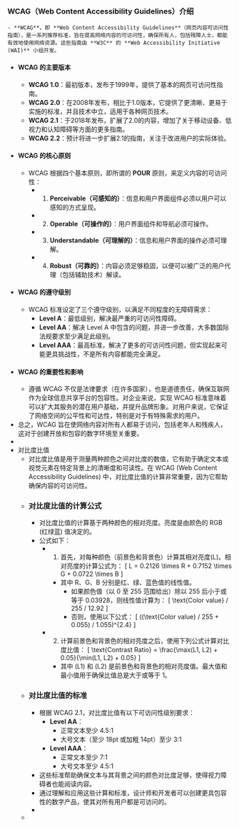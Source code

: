 ### WCAG（Web Content Accessibility Guidelines）介绍
	- **WCAG**，即 **Web Content Accessibility Guidelines**（网页内容可访问性指南），是一系列推荐标准，旨在提高网络内容的可访问性，确保所有人，包括残障人士，都能有效地使用网络资源。这些指南由 **W3C** 的 **Web Accessibility Initiative (WAI)** 小组开发。
- #### WCAG 的主要版本
	- **WCAG 1.0**：最初版本，发布于1999年，提供了基本的网页可访问性指南。
	- **WCAG 2.0**：在2008年发布，相比于1.0版本，它提供了更清晰、更易于实施的标准，并且技术中立，适用于各种网页技术。
	- **WCAG 2.1**：于2018年发布，扩展了2.0的内容，增加了关于移动设备、低视力和认知障碍等方面的更多指南。
	- **WCAG 2.2**：预计将进一步扩展2.1的指南，关注于改进用户的实际体验。
- #### WCAG 的核心原则
	- WCAG 根据四个基本原则，即所谓的 **POUR** 原则，来定义内容的可访问性：
		- 1. **Perceivable（可感知的）**：信息和用户界面组件必须以用户可以感知的方式呈现。
		- 2. **Operable（可操作的）**：用户界面组件和导航必须可操作。
		- 3. **Understandable（可理解的）**：信息和用户界面的操作必须可理解。
		- 4. **Robust（可靠的）**：内容必须足够稳固，以便可以被广泛的用户代理（包括辅助技术）解读。
- #### WCAG 的遵守级别
	- WCAG 标准设定了三个遵守级别，以满足不同程度的无障碍需求：
		- **Level A**：最低级别，解决最严重的可访问性障碍。
		- **Level AA**：解决 Level A 中包含的问题，并进一步改善，大多数国际法规要求至少满足此级别。
		- **Level AAA**：最高标准，解决了更多的可访问性问题，但实现起来可能更具挑战性，不是所有内容都能完全满足。
- #### WCAG 的重要性和影响
	- 遵循 WCAG 不仅是法律要求（在许多国家），也是道德责任，确保互联网作为全球信息共享平台的包容性。对企业来说，实现 WCAG 标准意味着可以扩大其服务的潜在用户基础，并提升品牌形象。对用户来说，它保证了网络空间的公平性和可达性，特别是对于有特殊需求的用户。
- 总之，WCAG 旨在使网络内容对所有人都易于访问，包括老年人和残疾人，这对于创建开放和包容的数字环境至关重要。
-
- 对比度比值
	- 对比度比值是用于测量两种颜色之间对比度的数值，它有助于确定文本或视觉元素在特定背景上的清晰度和可读性。在 WCAG (Web Content Accessibility Guidelines) 中，对比度比值的计算非常重要，因为它帮助确保内容的可访问性。
	- ### 对比度比值的计算公式
		- 对比度比值的计算基于两种颜色的相对亮度。亮度是由颜色的 RGB (红绿蓝) 值决定的。
		- 公式如下：
			- 1. 首先，对每种颜色（前景色和背景色）计算其相对亮度(L)。相对亮度的计算公式为：
			   \[
			   L = 0.2126 \times R + 0.7152 \times G + 0.0722 \times B
			   \]
				- 其中 R、G、B 分别是红、绿、蓝色值的线性值。
					- 如果颜色值（以 0 至 255 范围给出）除以 255 后小于或等于 0.03928，则线性值计算为：
					   \[
					   \text{Color value} / 255 / 12.92
					   \]
					- 否则，使用以下公式：
					   \[
					   ((\text{Color value} / 255 + 0.055) / 1.055)^{2.4}
					   \]
			- 2. 计算前景色和背景色的相对亮度之后，使用下列公式计算对比度比值：
			   \[
			   \text{Contrast Ratio} = \frac{\max(L1, L2) + 0.05}{\min(L1, L2) + 0.05}
			   \]
				- 其中 \(L1\) 和 \(L2\) 是前景色和背景色的相对亮度值。最大值和最小值用于确保比值总是大于或等于 1。
	- ### 对比度比值的标准
		- 根据 WCAG 2.1，对比度比值有以下可访问性级别要求：
			- **Level AA**：
				- 正常文本至少 4.5:1
				- 大号文本（至少 18pt 或加粗 14pt）至少 3:1
			- **Level AAA**：
				- 正常文本至少 7:1
				- 大号文本至少 4.5:1
		- 这些标准帮助确保文本与其背景之间的颜色对比度足够，使得视力障碍者也能阅读内容。
		- 通过理解和应用这些计算和标准，设计师和开发者可以创建更具包容性的数字产品，使其对所有用户都是可访问的。
		-
	-